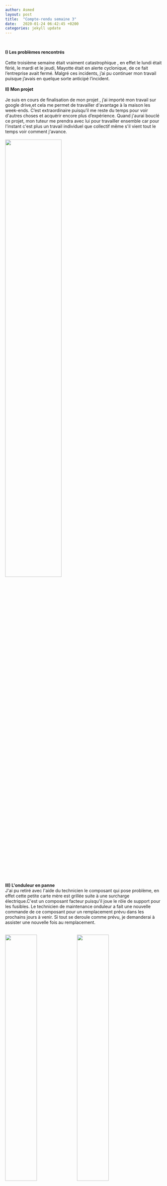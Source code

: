 ```yaml
---
author: Asmed
layout: post
title:  "Compte-rendu semaine 3"
date:   2020-01-24 06:42:45 +0200
categories: jekyll update
---
```

<br/>

**I) Les problèmes rencontrés**  
<br/>
Cette  troisième semaine était vraiment catastrophique , en effet le lundi était férié, le mardi et le jeudi, Mayotte était en alerte cyclonique, de ce fait l’entreprise avait fermé. Malgré ces incidents, j’ai pu continuer mon travail puisque j’avais en quelque sorte anticipé l’incident.  
<br/>
**II) Mon projet**  
<br/>
Je suis en cours de finalisation de mon projet , j’ai importé mon travail sur google drive,et cela me permet de travailler d'avantage à la maison les week-ends. C’est extraordinaire puisqu’il me reste du temps pour voir d'autres choses et acquérir encore plus d’expérience.
Quand j'aurai bouclé ce projet, mon tuteur me prendra avec lui pour travailler ensemble car pour l'instant c'est plus un travail individuel que collectif même s'il vient tout le temps voir comment j'avance.  
<br/>
<img width="60%" src="/jekyll-wing-template/assets/proj.png" />


<br/>

**III) L'onduleur en panne**
<br/>
J'ai pu retiré avec l'aide du technicien le composant qui pose problème, en effet cette petite carte mère est grillée suite à une surcharge électrique.C'est un composant facteur puisqu'il joue le rôle de support pour les fusibles. Le technicien de maintenance onduleur a fait une nouvelle commande de ce composant pour un remplacement prévu dans les prochains jours à venir.
Si tout se deroule comme prévu, je demanderai à assister une nouvelle fois au remplacement.  

<br/> 
<img width="45%" src="/jekyll-wing-template/assets/fu1.jpg" />
<img width="45%" src="/jekyll-wing-template/assets/fu2.jpg" />

<br/> 
<br/> 



<p>
Vous pouvez accéder à une petite partie de mon projet en cliquant
<a href="/jekyll-wing-template/assets/Intercos.xlsx" target="_blank">ici</a>.  
<p>
Ainsi qu'à une petite partie du fichier annexe en cliquant
<a href="/jekyll-wing-template/assets/swi.doc" target="_blank">ici</a>.
<!-- lien fichier -->
